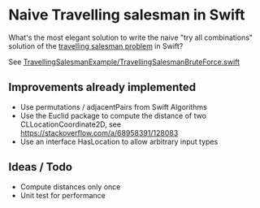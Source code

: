 # Naive Travelling salesman in Swift

What's the most elegant solution to write the naive "try all combinations" solution of the [travelling salesman problem](https://en.wikipedia.org/wiki/Travelling_salesman_problem) in Swift?

See [TravellingSalesmanExample/TravellingSalesmanBruteForce.swift](TravellingSalesmanExample/TravellingSalesmanBruteForce.swift)

## Improvements already implemented

* Use permutations / adjacentPairs from Swift Algorithms
* Use the Euclid package to compute the distance of two CLLocationCoordinate2D, see https://stackoverflow.com/a/68958391/128083
* Use an interface HasLocation to allow arbitrary input types

## Ideas / Todo

* Compute distances only once
* Unit test for performance
